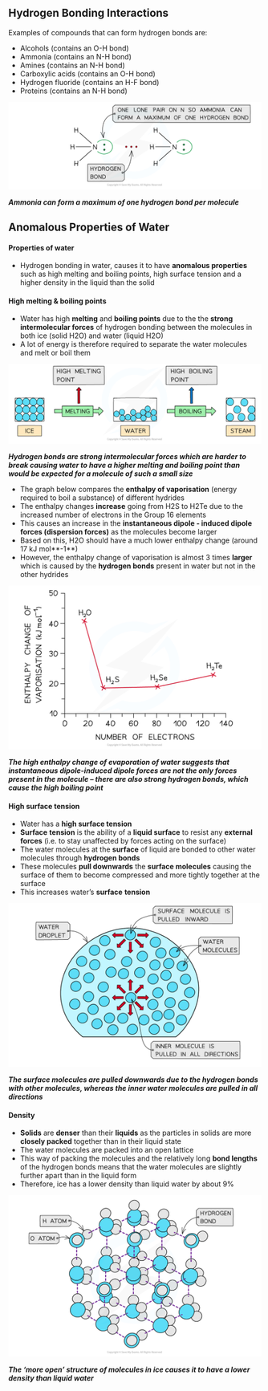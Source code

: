 ## Hydrogen Bonding Interactions

Examples of compounds that can form hydrogen bonds are:

* Alcohols (contains an O-H bond)
* Ammonia (contains an N-H bond)
* Amines (contains an N-H bond)
* Carboxylic acids (contains an O-H bond)
* Hydrogen fluoride (contains an H-F bond)
* Proteins (contains an N-H bond)

![Chemical Bonding Ammonia H-Bonds, downloadable AS & A Level Chemistry revision notes](1.3-Chemical-Bonding-Ammonia-H-Bonds.png)

***Ammonia can form a maximum of one hydrogen bond per molecule***

## Anomalous Properties of Water

#### Properties of water

* Hydrogen bonding in water, causes it to have **anomalous properties** such as high melting and boiling points, high surface tension and a higher density in the liquid than the solid

#### High melting & boiling points

* Water has high **melting** and **boiling points** due to the the **strong intermolecular forces** of hydrogen bonding between the molecules in both ice (solid H2O) and water (liquid H2O)
* A lot of energy is therefore required to separate the water molecules and melt or boil them

![Chemical Bonding Melting and Boiling Points of Water, downloadable AS & A Level Chemistry revision notes](1.3-Chemical-Bonding-Melting-and-Boiling-Points-of-Water.png)

***Hydrogen bonds are strong intermolecular forces which are harder to break causing water to have a higher melting and boiling point than would be expected for a molecule of such a small size***

* The graph below compares the **enthalpy of vaporisation** (energy required to boil a substance) of different hydrides
* The enthalpy changes **increase** going from H2S to H2Te due to the increased number of electrons in the Group 16 elements
* This causes an increase in the **instantaneous dipole - induced dipole forces (dispersion forces)** as the molecules become larger
* Based on this, H2O should have a much lower enthalpy change (around 17 kJ mol**-1**)
* However, the enthalpy change of vaporisation is almost 3 times **larger** which is caused by the **hydrogen bonds** present in water but not in the other hydrides

![Chemical Bonding Trends Boiling Points Hydrides, downloadable AS & A Level Chemistry revision notes](1.3-Chemical-Bonding-Trends-Boiling-Points-Hydrides.png)

***The high enthalpy change of evaporation of water suggests that instantaneous dipole-induced dipole forces are not the only forces present in the molecule – there are also strong hydrogen bonds, which cause the high boiling point***

#### High surface tension

* Water has a **high surface tension**
* **Surface** **tension** is the ability of a **liquid surface** to resist any **external forces** (i.e. to stay unaffected by forces acting on the surface)
* The water molecules at the **surface** of liquid are bonded to other water molecules through **hydrogen bonds**
* These molecules **pull downwards** the **surface molecules** causing the surface of them to become compressed and more tightly together at the surface
* This increases water’s **surface** **tension**

![Chemical Bonding Surface Tension Water, downloadable AS & A Level Chemistry revision notes](1.3-Chemical-Bonding-Surface-Tension-Water.png)

***The surface molecules are pulled downwards due to the hydrogen bonds with other molecules, whereas the inner water molecules are pulled in all directions***

#### Density

* **Solids** are **denser** than their **liquids** as the particles in solids are more **closely packed** together than in their liquid state
* The water molecules are packed into an open lattice
* This way of packing the molecules and the relatively long **bond lengths** of the hydrogen bonds means that the water molecules are slightly further apart than in the liquid form
* Therefore, ice has a lower density than liquid water by about 9%

![Chemical Bonding Density Water, downloadable AS & A Level Chemistry revision notes](1.3-Chemical-Bonding-Density-Water.png)

***The ‘more open’ structure of molecules in ice causes it to have a lower density than liquid water***